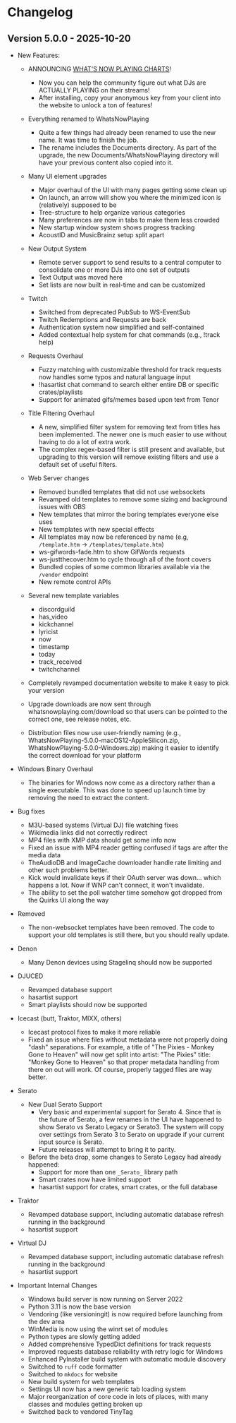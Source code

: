 
# Changelog

## Version 5.0.0 - 2025-10-20

* New Features:
  * ANNOUNCING [WHAT'S NOW PLAYING CHARTS](https://whatsnowplaying.com/)!
    * Now you can help the community figure out what DJs are ACTUALLY
      PLAYING on their streams!
    * After installing, copy your anonymous key from your client into
      the website to unlock a ton of features!

  * Everything renamed to WhatsNowPlaying
    * Quite a few things had already been renamed to use the new
      name.  It was time to finish the job.
    * The rename includes the Documents directory.  As part of the
      upgrade, the new Documents/WhatsNowPlaying directory will
      have your previous content also copied into it.

  * Many UI element upgrades
    * Major overhaul of the UI with many pages getting some clean up
    * On launch, an arrow will show you where the minimized icon is
      (relatively) supposed to be
    * Tree-structure to help organize various categories
    * Many preferences are now in tabs to make them less crowded
    * New startup window system shows progress tracking
    * AcoustID and MusicBrainz setup split apart

  * New Output System
    * Remote server support to send results to a central computer
      to consolidate one or more DJs into one set of outputs
    * Text Output was moved here
    * Set lists are now built in real-time and can be customized

  * Twitch
    * Switched from deprecated PubSub to WS-EventSub
    * Twitch Redemptions and Requests are back
    * Authentication system now simplified and self-contained
    * Added contextual help system for chat commands (e.g., !track help)

  * Requests Overhaul
    * Fuzzy matching with customizable threshold for track requests now
      handles some typos and natural language input
    * !hasartist chat command to search either entire
      DB or specific crates/playlists
    * Support for animated gifs/memes based upon text from Tenor

  * Title Filtering Overhaul
    * A new, simplified filter system for removing text from titles has been
      implemented. The newer one is much easier to use without having to do
      a lot of extra work.
    * The complex regex-based filter is still present and available, but
      upgrading to this version will remove existing filters and use
      a default set of useful filters.

  * Web Server changes
    * Removed bundled templates that did not use websockets
    * Revamped old templates to remove some sizing and background issues with OBS
    * New templates that mirror the boring templates everyone else uses
    * New templates with new special effects
    * All templates may now be referenced by name (e.g, `/template.htm` -> `/templates/template.htm`)
    * ws-gifwords-fade.htm to show GifWords requests
    * ws-justthecover.htm to cycle through all of the front covers
    * Bundled copies of some common libraries available via the `/vendor` endpoint
    * New remote control APIs

  * Several new template variables
    * discordguild
    * has_video
    * kickchannel
    * lyricist
    * now
    * timestamp
    * today
    * track_received
    * twitchchannel

  * Completely revamped documentation website to make it easy to pick your version
  * Upgrade downloads are now sent through whatsnowplaying.com/download so that
    users can be pointed to the correct one, see release notes, etc.
  * Distribution files now use user-friendly naming (e.g., WhatsNowPlaying-5.0.0-macOS12-AppleSilicon.zip,
    WhatsNowPlaying-5.0.0-Windows.zip) making it easier to identify the correct download for your platform

* Windows Binary Overhaul
  * The binaries for Windows now come as a directory rather than a single
    executable.  This was done to speed up launch time by removing the
    need to extract the content.

* Bug fixes
  * M3U-based systems (Virtual DJ) file watching fixes
  * Wikimedia links did not correctly redirect
  * MP4 files with XMP data should get some info now
  * Fixed an issue with MP4 reader getting confused if tags are after the media data
  * TheAudioDB and ImageCache downloader handle rate limiting
    and other such problems better.
  * Kick would invalidate keys if their OAuth server was down... which happens a lot.
    Now if WNP can't connect, it won't invalidate.
  * The ability to set the poll watcher time somehow got dropped from the
    Quirks UI along the way

* Removed
  * The non-websocket templates have been removed. The code to support your old
    templates is still there, but you should really update.

* Denon
  * Many Denon devices using Stagelinq should now be supported

* DJUCED
  * Revamped database support
  * hasartist support
  * Smart playlists should now be supported

* Icecast (butt, Traktor, MIXX, others)
  * Icecast protocol fixes to make it more reliable
  * Fixed an issue where files without metadata were not properly doing "dash" separations.
    For example, a title of "The Pixies - Monkey Gone to Heaven" will now get split into
    artist: "The Pixies" title: "Monkey Gone to Heaven" so that proper metadata handling
    from there on out will work. Of course, properly tagged files are way better.

* Serato
  * New Dual Serato Support
    * Very basic and experimental support for Serato 4.  Since that is the future of Serato,
      a few renames in the UI have happened to show Serato vs Serato Legacy or Serato3. The
      system will copy over settings from Serato 3 to Serato on upgrade if your current
      input source is Serato.
    * Future releases will attempt to bring it to parity.
  * Before the beta drop, some changes to Serato Legacy had already happened:
    * Support for more than one `_Serato_` library path
    * Smart crates now have limited support
    * hasartist support for crates, smart crates, or the full database

* Traktor
  * Revamped database support, including automatic database refresh running in the background
  * hasartist support

* Virtual DJ
  * Revamped database support, including automatic database refresh running in the background
  * hasartist support

* Important Internal Changes
  * Windows build server is now running on Server 2022
  * Python 3.11 is now the base version
  * Vendoring (like versioningit) is now required before launching from the dev area
  * WinMedia is now using the winrt set of modules
  * Python types are slowly getting added
  * Added comprehensive TypedDict definitions for track requests
  * Improved requests database reliability with retry logic for Windows
  * Enhanced PyInstaller build system with automatic module discovery
  * Switched to `ruff` code formatter
  * Switched to `mkdocs` for website
  * New build system for web templates
  * Settings UI now has a new generic tab loading system
  * Major reorganization of core code in lots of places, with many
    classes and modules getting broken up
  * Switched back to vendored TinyTag
